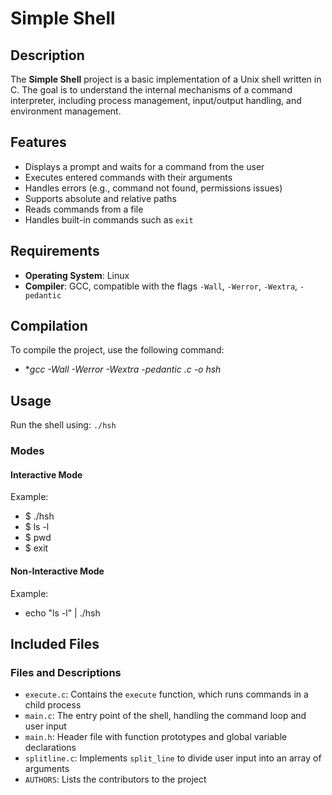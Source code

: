 # Simple Shell

## Description
The **Simple Shell** project is a basic implementation of a Unix shell written in C. The goal is to understand the internal mechanisms of a command interpreter, including process management, input/output handling, and environment management.

## Features
- Displays a prompt and waits for a command from the user
- Executes entered commands with their arguments
- Handles errors (e.g., command not found, permissions issues)
- Supports absolute and relative paths
- Reads commands from a file
- Handles built-in commands such as `exit`

## Requirements
- **Operating System**: Linux
- **Compiler**: GCC, compatible with the flags `-Wall`, `-Werror`, `-Wextra`, `-pedantic`

## Compilation
To compile the project, use the following command:
- **gcc -Wall -Werror -Wextra -pedantic *.c -o hsh**

## Usage
Run the shell using: `./hsh`

### Modes

#### Interactive Mode
Example:
- $ ./hsh
- $ ls -l
- $ pwd
- $ exit

#### Non-Interactive Mode
Example:
- echo "ls -l" | ./hsh


## Included Files

### Files and Descriptions
- `execute.c`: Contains the `execute` function, which runs commands in a child process
- `main.c`: The entry point of the shell, handling the command loop and user input
- `main.h`: Header file with function prototypes and global variable declarations
- `splitline.c`: Implements `split_line` to divide user input into an array of arguments
- `AUTHORS`: Lists the contributors to the project
